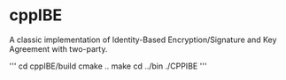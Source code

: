 # cppIBE
A classic implementation of Identity-Based Encryption/Signature and Key Agreement with two-party.

'''
cd cppIBE/build
cmake ..
make
cd ../bin
./CPPIBE
'''
